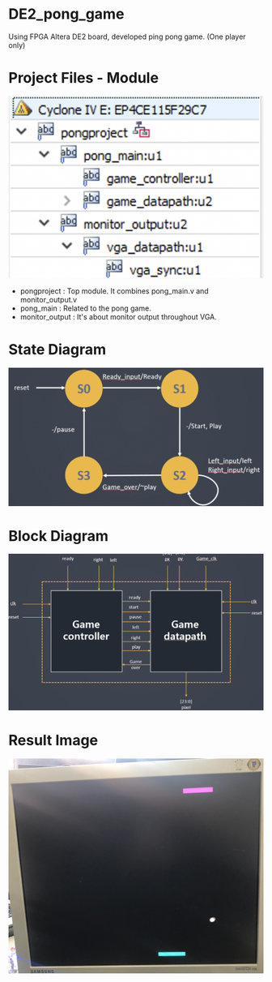# DE2_pong_game
Using FPGA Altera DE2 board, developed ping pong game. (One player only)    

# Project Files - Module
![projecfile-image.png](./projectfile-image.png)
- pongproject : Top module. It combines pong_main.v and monitor_output.v
- pong_main : Related to the pong game.
- monitor_output : It's about monitor output throughout VGA.    
   

# State Diagram
![state-diagram.png](./state-diagram.png)
  
  
# Block Diagram
![block-diagram.png](./block-diagram.png)
  

# Result Image
![result-image.png](./result-image.png)

